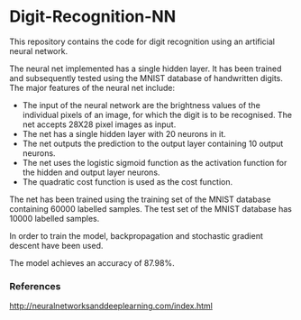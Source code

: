 # Digit-Recognition-NN
This repository contains the code for digit recognition using an artificial neural network. 
  
The neural net implemented has a single hidden layer. It has been trained and subsequently tested using the MNIST database of handwritten digits. The major features of the neural net include:  
- The input of the neural network are the brightness values of the individual pixels of an image, for which the digit is to be recognised. The net accepts 28X28 pixel images as input.
- The net has a single hidden layer with 20 neurons in it.
- The net outputs the prediction to the output layer containing 10 output neurons.
- The net uses the logistic sigmoid function as the activation function for the hidden and output layer neurons.  
- The quadratic cost function is used as the cost function.
  
  
The net has been trained using the training set of the MNIST database containing 60000 labelled samples. The test set of the MNIST database has 10000 labelled samples.  
  
In order to train the model, backpropagation and stochastic gradient descent have been used.

The model achieves an accuracy of 87.98%.


### References

http://neuralnetworksanddeeplearning.com/index.html
